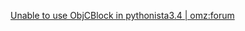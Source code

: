 

[Unable to use ObjCBlock in pythonista3.4 | omz:forum](https://forum.omz-software.com/topic/8097/unable-to-use-objcblock-in-pythonista3-4/)